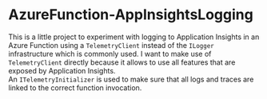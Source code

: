 # AzureFunction-AppInsightsLogging

This is a little project to experiment with logging to Application Insights in an Azure Function using a `TelemetryClient` instead of the `ILogger` infrastructure which is commonly used.  I want to make use of `TelemetryClient` directly because it allows to use all features that are exposed by Application Insights.  
An `ITelemetryInitializer` is used to make sure that all logs and traces are linked to the correct function invocation.
